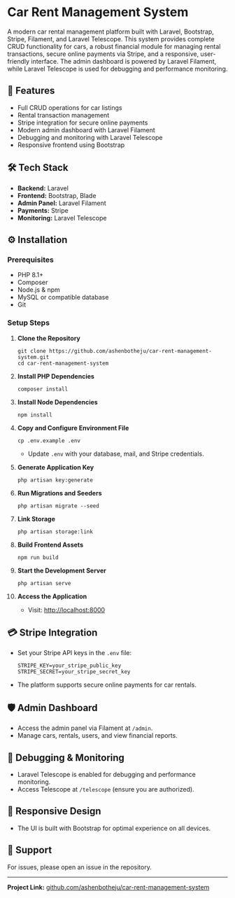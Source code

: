# Car Rent Management System

A modern car rental management platform built with Laravel, Bootstrap, Stripe, Filament, and Laravel Telescope. This system provides complete CRUD functionality for cars, a robust financial module for managing rental transactions, secure online payments via Stripe, and a responsive, user-friendly interface. The admin dashboard is powered by Laravel Filament, while Laravel Telescope is used for debugging and performance monitoring.

## 🚗 Features

- Full CRUD operations for car listings
- Rental transaction management
- Stripe integration for secure online payments
- Modern admin dashboard with Laravel Filament
- Debugging and monitoring with Laravel Telescope
- Responsive frontend using Bootstrap

## 🛠️ Tech Stack

- **Backend:** Laravel
- **Frontend:** Bootstrap, Blade
- **Admin Panel:** Laravel Filament
- **Payments:** Stripe
- **Monitoring:** Laravel Telescope

## ⚙️ Installation

### Prerequisites

- PHP 8.1+
- Composer
- Node.js & npm
- MySQL or compatible database
- Git

### Setup Steps

1. **Clone the Repository**
    ```
    git clone https://github.com/ashenbotheju/car-rent-management-system.git
    cd car-rent-management-system
    ```

2. **Install PHP Dependencies**
    ```
    composer install
    ```

3. **Install Node Dependencies**
    ```
    npm install
    ```

4. **Copy and Configure Environment File**
    ```
    cp .env.example .env
    ```
    - Update `.env` with your database, mail, and Stripe credentials.

5. **Generate Application Key**
    ```
    php artisan key:generate
    ```

6. **Run Migrations and Seeders**
    ```
    php artisan migrate --seed
    ```

7. **Link Storage**
    ```
    php artisan storage:link
    ```

8. **Build Frontend Assets**
    ```
    npm run build
    ```

9. **Start the Development Server**
    ```
    php artisan serve
    ```

10. **Access the Application**
    - Visit: [http://localhost:8000](http://localhost:8000)

## 💳 Stripe Integration

- Set your Stripe API keys in the `.env` file:
    ```
    STRIPE_KEY=your_stripe_public_key
    STRIPE_SECRET=your_stripe_secret_key
    ```
- The platform supports secure online payments for car rentals.

## 🛡️ Admin Dashboard

- Access the admin panel via Filament at `/admin`.
- Manage cars, rentals, users, and view financial reports.

## 🔎 Debugging & Monitoring

- Laravel Telescope is enabled for debugging and performance monitoring.
- Access Telescope at `/telescope` (ensure you are authorized).

## 📱 Responsive Design

- The UI is built with Bootstrap for optimal experience on all devices.

## 🙋 Support

For issues, please open an issue in the repository.

---

**Project Link:** [github.com/ashenbotheju/car-rent-management-system](https://github.com/ashenbotheju/car-rent-management-system)